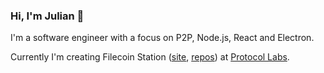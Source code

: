### Hi, I'm Julian 👋

I'm a software engineer with a focus on P2P, Node.js, React and Electron.

Currently I'm creating Filecoin Station ([site](https://www.filstation.app/), [repos](https://github.com/filecoin-station)) at [Protocol Labs](https://github.com/protocol).
